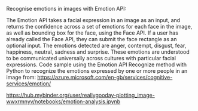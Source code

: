 

Recognise emotions in images with Emotion API:

The Emotion API takes a facial expression in an image as an input, and returns the confidence across a set of emotions for each face in the image, as well as bounding box for the face, using the Face API. If a user has already called the Face API, they can submit the face rectangle as an optional input.
The emotions detected are anger, contempt, disgust, fear, happiness, neutral, sadness and surprise. These emotions are understood to be communicated universally across cultures with particular facial expressions.
Code sample using the Emotion API Recognize method with Python to recognize the emotions expressed by one or more people in an image
from:
https://azure.microsoft.com/en-gb/services/cognitive-services/emotion/


https://hub.mybinder.org/user/reallygooday-plotting_image-wwxrmnyv/notebooks/emotion-analysis.ipynb
